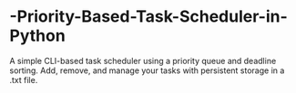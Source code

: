 # -Priority-Based-Task-Scheduler-in-Python
A simple CLI-based task scheduler using a priority queue and deadline sorting. Add, remove, and manage your tasks with persistent storage in a .txt file.

